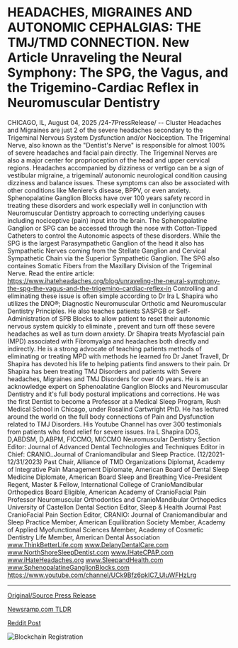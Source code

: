# HEADACHES, MIGRAINES AND AUTONOMIC CEPHALGIAS: THE TMJ/TMD CONNECTION. New Article Unraveling the Neural Symphony: The SPG, the Vagus, and the Trigemino-Cardiac Reflex in Neuromuscular Dentistry

CHICAGO, IL, August 04, 2025 /24-7PressRelease/ -- Cluster Headaches and Migraines are just 2 of the severe headaches secondary to the Trigeminal Nervous System Dysfunction and/or Nociception. The Trigeminal Nerve, also known as the "Dentist's Nerve" is responsible for almost 100% of severe headaches and facial pain directly.   The Trigeminal Nerves are also a major center for proprioception of the head and upper cervical regions.   Headaches accompanied by dizziness or vertigo can be a sign of vestibular migraine, a trigeminal/ autonomic neurological condition causing dizziness and balance issues. These symptoms can also be associated with other conditions like Meniere's disease, BPPV, or even anxiety.  Sphenopalatine Ganglion Blocks have over 100 years safety record in treating these disorders and work especially well in conjunction with Neuromuscular Dentistry approach to correcting underlying causes including nociceptive (pain) input into the brain.   The Sphenopalatine Ganglion or SPG can be accessed through the nose with Cotton-Tipped Catheters to control the Autonomic aspects of these disorders. While the SPG is the largest Parasympathetic Ganglion of the head it also has Sympathetic Nerves coming from the Stellate Ganglion and Cervical Sympathetic Chain via the Superior Sympathetic Ganglion. The SPG also containes Somatic Fibers from the Maxillary Division of the Trigeminal Nerve.  Read the entire article: https://www.ihateheadaches.org/blog/unraveling-the-neural-symphony-the-spg-the-vagus-and-the-trigemino-cardiac-reflex-in  Controlling and eliminating these issue is often simple according to Dr Ira L Shapira who utilizes the DNO®; Diagnostic Neuromuscular Orthotic amd Neuromuscular Dentistry Principles.  He also teaches patients SASPGB or Self-Administration of SPB Blocks to allow patient to reset their autonomic nervous system quickly to eliminate , prevent and turn off these severe headaches as well as turn down anxiety.  Dr Shapira treats Myofascial pain (MPD) associated with Fibromyalga and headaches both directly and indirectly. He is a strong advocate of teaching patients methods of eliminating or treating MPD with methods he learned fro Dr Janet Travell,   Dr Shapira has devoted his life to helping patients find answers to their pain.  Dr Shapira has been treating TMJ Disorders and patients with Severe headaches, Migraines and TMJ Disorders for over 40 years. He is an acknowledge expert on Sphenoalatine Ganglion Blocks and Neuromuscular Dentistry and it's full body postural implications and corrections.  He was the first Dentist to become a Professor at a Medical Sleep Program, Rush Medical School in Chicago, under Rosalind Cartwright PhD.  He has lectured around the world on the full body connections of Pain and Dysfunction related to TMJ Disorders. His Youtube Channel has over 300 testimonials from patients who fond relief for severe issues.  Ira L Shapira DDS, D,ABDSM, D,ABPM, FICCMO, MICCMO  Neuromuscular Dentistry Section Editor: Journal of Advanced Dental Technologies and Techniques Editor in Chief: CRANIO..Journal of Craniomandibular and Sleep Practice. (12/2021-12/31/2023) Past Chair, Alliance of TMD Organizations  Diplomat, Academy of Integrative Pain Management Diplomate, American Board of Dental Sleep Medicine Diplomate, American Board Sleep and Breathing Vice-President Regent, Master & Fellow, International College of CranioMandibular Orthopedics Board Eligible, American Academy of CranioFacial Pain Professor Neuromuscular Orthodontics and CranioMandibular Orthopedics University of Castellon Dental Section Editor, Sleep & Health Journal Past CranioFacial Pain Section Editor, CRANIO: Journal of Craniomandibular and Sleep Practice  Member, American Equilibration Society Member, Academy of Applied Myofunctional Sciences Member, Academy of Cosmetic Dentistry Life Member, American Dental Association www.ThinkBetterLife.com www.DelanyDentalCare.com www.NorthShoreSleepDentist.com www.IHateCPAP.com www.iHateHeadaches.org www.SleepandHealth.com www.SphenopalatineGanglionBlocks.com https://www.youtube.com/channel/UCk9Bfz6pklC7_UluWFHzLrg 

---

[Original/Source Press Release](https://www.24-7pressrelease.com/press-release/525517/headaches-migraines-and-autonomic-cephalgias-the-tmjtmd-connection-new-article-unraveling-the-neural-symphony-the-spg-the-vagus-and-the-trigemino-cardiac-reflex-in-neuromuscular-dentistry)
                    

[Newsramp.com TLDR](https://newsramp.com/curated-news/dr-shapira-unveils-breakthrough-in-treating-severe-headaches-and-facial-pain/e28eba83beda77f63f8d67f0a95b5e58) 

 



[Reddit Post](https://www.reddit.com/r/HealthCareNewsInfo/comments/1mh6wk8/dr_shapira_unveils_breakthrough_in_treating/) 



![Blockchain Registration](https://cdn.newsramp.app/24-7PressRelease/qrcode/258/4/lunaE3eH.webp)